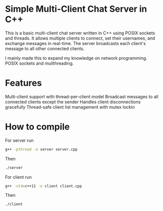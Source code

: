 # Simple Multi-Client Chat Server in C++
This is a basic multi-client chat server written in C++ using POSIX sockets and threads. It allows multiple clients to connect, set their usernames, and exchange messages in real-time. The server broadcasts each client's message to all other connected clients.

I mainly made this to expand my knowledge on network programming. POSIX sockets and mulithreading.

# Features
Multi-client support with thread-per-client model
Broadcast messages to all connected clients except the sender
Handles client disconnections gracefully
Thread-safe client list management with mutex lockin

# How to compile
For server run
```bash
g++ -pthread -o server server.cpp
```
Then
```bash
./server
```

For client run
```bash
g++ -std=c++11 -o client client.cpp
```
Then
```bash
./client
```



